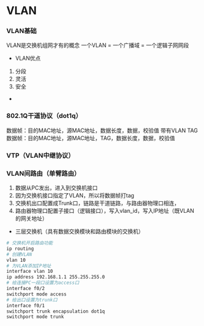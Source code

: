 # VLAN


### VLAN基础

VLAN是交换机组网才有的概念
一个VLAN = 一个广播域 = 一个逻辑子网网段

* VLAN优点

1. 分段
2. 灵活
3. 安全

* 


### 802.1Q干道协议（dot1q）

数据帧：目的MAC地址，源MAC地址，数据长度，数据，校验值
带有VLAN TAG数据帧：目的MAC地址，源MAC地址，TAG，数据长度，数据，校验值


### VTP（VLAN中继协议）




### VLAN间路由（单臂路由）

1. 数据从PC发出，进入到交换机接口
2. 因为交换机接口指定了VLAN，所以将数据帧打tag
3. 交换机出口配置成Trunk口，链路是干道链路，与路由器物理口相连，
4. 路由器物理口配置子接口（逻辑接口），写入vlan_id，写入IP地址（既VLAN的网关地址）

* 三层交换机（具有数据交换模块和路由模块的交换机）

```sh
# 交换机开启路由功能
ip routing
# 创建VLAN
vlan 10
# 为VLAN添加IP地址
interface vlan 10
ip address 192.168.1.1 255.255.255.0
# 给连接PC一段口设置为access口
interface f0/2
switchport mode access
# 给出口设置为trunk口
interface f0/1
switchport trunk encapsulation dot1q
switchport mode trunk
```
